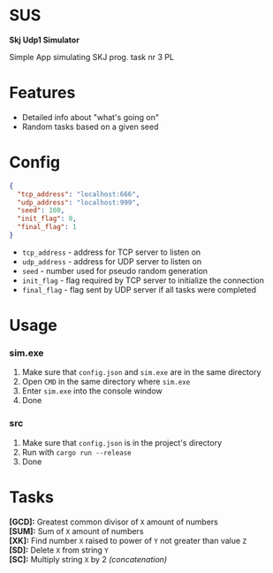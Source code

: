 # SUS 
**Skj Udp1 Simulator**

Simple App simulating SKJ prog. task nr 3 PL <br>

# Features
- Detailed info about "what's going on"
- Random tasks based on a given seed

# Config
```json
{
  "tcp_address": "localhost:666",
  "udp_address": "localhost:999",
  "seed": 100,
  "init_flag": 0,
  "final_flag": 1
}
```

- `tcp_address` - address for TCP server to listen on
- `udp_address` - address for UDP server to listen on
- `seed` - number used for pseudo random generation
- `init_flag` - flag required by TCP server to initialize the connection
- `final_flag` - flag sent by UDP server if all tasks were completed

# Usage

### sim.exe
1. Make sure that `config.json` and `sim.exe` are in the same directory
2. Open `CMD` in the same directory where `sim.exe`
3. Enter `sim.exe` into the console window
4. Done

### src
1. Make sure that `config.json` is in the project's directory
2. Run with `cargo run --release`
3. Done

# Tasks
**[GCD]:** Greatest common divisor of `X` amount of numbers <br>
**[SUM]:** Sum of `X` amount of numbers <br>
**[XK]:** Find number `X` raised to power of `Y` not greater than value `Z` <br>
**[SD]:** Delete `X` from string `Y` <br>
**[SC]:** Multiply string `X` by 2 *(concatenation)* <br>
